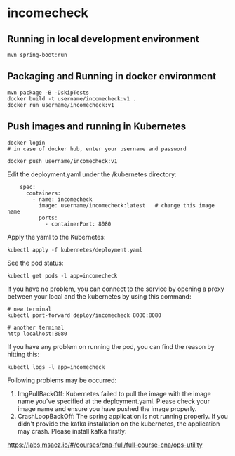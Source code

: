 # incomecheck

## Running in local development environment

```
mvn spring-boot:run
```

## Packaging and Running in docker environment

```
mvn package -B -DskipTests
docker build -t username/incomecheck:v1 .
docker run username/incomecheck:v1
```

## Push images and running in Kubernetes

```
docker login 
# in case of docker hub, enter your username and password

docker push username/incomecheck:v1
```

Edit the deployment.yaml under the /kubernetes directory:
```
    spec:
      containers:
        - name: incomecheck
          image: username/incomecheck:latest   # change this image name
          ports:
            - containerPort: 8080

```

Apply the yaml to the Kubernetes:
```
kubectl apply -f kubernetes/deployment.yaml
```

See the pod status:
```
kubectl get pods -l app=incomecheck
```

If you have no problem, you can connect to the service by opening a proxy between your local and the kubernetes by using this command:
```
# new terminal
kubectl port-forward deploy/incomecheck 8080:8080

# another terminal
http localhost:8080
```

If you have any problem on running the pod, you can find the reason by hitting this:
```
kubectl logs -l app=incomecheck
```

Following problems may be occurred:

1. ImgPullBackOff:  Kubernetes failed to pull the image with the image name you've specified at the deployment.yaml. Please check your image name and ensure you have pushed the image properly.
1. CrashLoopBackOff: The spring application is not running properly. If you didn't provide the kafka installation on the kubernetes, the application may crash. Please install kafka firstly:

https://labs.msaez.io/#/courses/cna-full/full-course-cna/ops-utility

